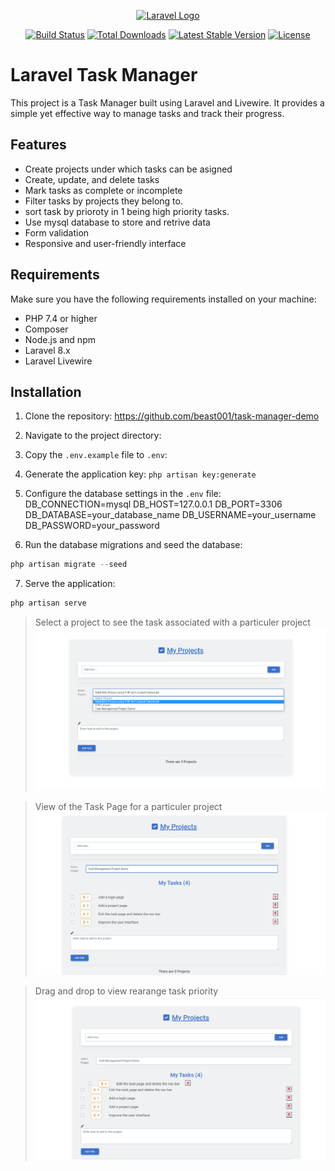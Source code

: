 <p align="center"><a href="https://laravel.com" target="_blank"><img src="https://raw.githubusercontent.com/laravel/art/master/logo-lockup/5%20SVG/2%20CMYK/1%20Full%20Color/laravel-logolockup-cmyk-red.svg" width="400" alt="Laravel Logo"></a></p>

<p align="center">
<a href="https://github.com/laravel/framework/actions"><img src="https://github.com/laravel/framework/workflows/tests/badge.svg" alt="Build Status"></a>
<a href="https://packagist.org/packages/laravel/framework"><img src="https://img.shields.io/packagist/dt/laravel/framework" alt="Total Downloads"></a>
<a href="https://packagist.org/packages/laravel/framework"><img src="https://img.shields.io/packagist/v/laravel/framework" alt="Latest Stable Version"></a>
<a href="https://packagist.org/packages/laravel/framework"><img src="https://img.shields.io/packagist/l/laravel/framework" alt="License"></a>
</p>

# Laravel Task Manager

This project is a Task Manager built using Laravel and Livewire. It provides a simple yet effective way to manage tasks and track their progress.

## Features

- Create projects under which tasks can be asigned
- Create, update, and delete tasks
- Mark tasks as complete or incomplete
- Filter tasks by projects they belong to.
- sort task by prioroty in 1 being high priority tasks.
- Use mysql database to store and retrive data
- Form validation
- Responsive and user-friendly interface

## Requirements

Make sure you have the following requirements installed on your machine:

- PHP 7.4 or higher
- Composer
- Node.js and npm
- Laravel 8.x
- Laravel Livewire

## Installation

1. Clone the repository:
https://github.com/beast001/task-manager-demo

2. Navigate to the project directory:

3. Copy the `.env.example` file to `.env`:

4. Generate the application key:
`php artisan key:generate`
5. Configure the database settings in the `.env` file:
DB_CONNECTION=mysql
DB_HOST=127.0.0.1
DB_PORT=3306
DB_DATABASE=your_database_name
DB_USERNAME=your_username
DB_PASSWORD=your_password

6. Run the database migrations and seed the database:
```php
php artisan migrate --seed
```
7. Serve the application:
```php
php artisan serve
```
>Select a project to see the task associated with a particuler project
![Project page](./projectpage.png)

>View of the Task Page for a particuler project
![Tasks Page](./taskpage.png)

>Drag and drop to view rearange task priority
![Priority](./drag.png)